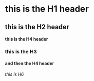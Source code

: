 # this is the H1 header
## this is the H2 header
#### this is the H4 header
### this is the H3   
#### and then the H4 header
###### this is H6
